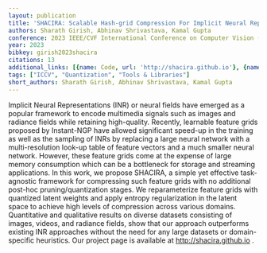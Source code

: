 ```yaml
---
layout: publication
title: 'SHACIRA: Scalable Hash-grid Compression For Implicit Neural Representations'
authors: Sharath Girish, Abhinav Shrivastava, Kamal Gupta
conference: 2023 IEEE/CVF International Conference on Computer Vision (ICCV)
year: 2023
bibkey: girish2023shacira
citations: 13
additional_links: [{name: Code, url: 'http://shacira.github.io'}, {name: Paper, url: 'https://arxiv.org/abs/2309.15848'}]
tags: ["ICCV", "Quantization", "Tools & Libraries"]
short_authors: Sharath Girish, Abhinav Shrivastava, Kamal Gupta
---
```

Implicit Neural Representations (INR) or neural fields have emerged as a
popular framework to encode multimedia signals such as images and radiance
fields while retaining high-quality. Recently, learnable feature grids proposed
by Instant-NGP have allowed significant speed-up in the training as well as the
sampling of INRs by replacing a large neural network with a multi-resolution
look-up table of feature vectors and a much smaller neural network. However,
these feature grids come at the expense of large memory consumption which can
be a bottleneck for storage and streaming applications. In this work, we
propose SHACIRA, a simple yet effective task-agnostic framework for compressing
such feature grids with no additional post-hoc pruning/quantization stages. We
reparameterize feature grids with quantized latent weights and apply entropy
regularization in the latent space to achieve high levels of compression across
various domains. Quantitative and qualitative results on diverse datasets
consisting of images, videos, and radiance fields, show that our approach
outperforms existing INR approaches without the need for any large datasets or
domain-specific heuristics. Our project page is available at
http://shacira.github.io .